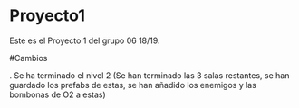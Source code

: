 # Proyecto1
Este es el Proyecto 1 del grupo 06 18/19.

#Cambios

. Se ha terminado el nivel 2 (Se han terminado las 3 salas restantes, se han guardado los prefabs de estas, se han añadido los enemigos y las bombonas de O2 a estas)





